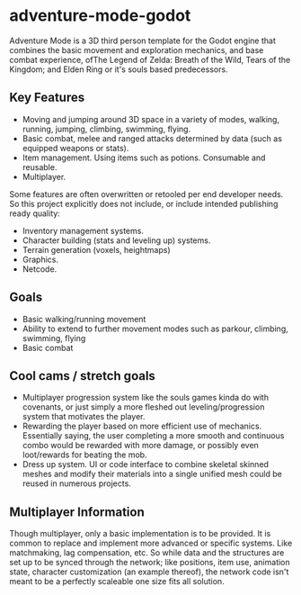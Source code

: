 # adventure-mode-godot
Adventure Mode is a 3D third person template for the Godot engine that combines the basic movement and exploration mechanics, and base combat experience, ofThe Legend of Zelda: Breath of the Wild, Tears of the Kingdom; and Elden Ring or it's souls based predecessors. 

## Key Features
- Moving and jumping around 3D space in a variety of modes, walking, running, jumping, climbing, swimming, flying. 
- Basic combat, melee and ranged attacks determined by data (such as equipped weapons or stats).
- Item management. Using items such as potions. Consumable and reusable. 
- Multiplayer.

Some features are often overwritten or retooled per end developer needs. So this project explicitly does not include, or include intended publishing ready quality:
- Inventory management systems.
- Character building (stats and leveling up) systems.
- Terrain generation (voxels, heightmaps)
- Graphics.
- Netcode. 

## Goals
- Basic walking/running movement
- Ability to extend to further movement modes such as parkour, climbing, swimming, flying
- Basic combat

## Cool cams / stretch goals
- Multiplayer progression system like the souls games kinda do with covenants, or just simply a more fleshed out leveling/progression system that motivates the player. 
- Rewarding the player based on more efficient use of mechanics. Essentially saying, the user completing a more smooth and continuous combo would be rewarded with more damage, or possibly even loot/rewards for beating the mob.
- Dress up system. UI or code interface to combine skeletal skinned meshes and modify their materials into a single unified mesh could be reused in numerous projects. 

## Multiplayer Information
Though multiplayer, only a basic implementation is to be provided. It is common to replace and implement more advanced or specific systems. Like matchmaking, lag compensation, etc. So while data and the structures are set up to be synced through the network; like positions, item use, animation state, character customization (an example thereof), the network code isn't meant to be a perfectly scaleable one size fits all solution.
